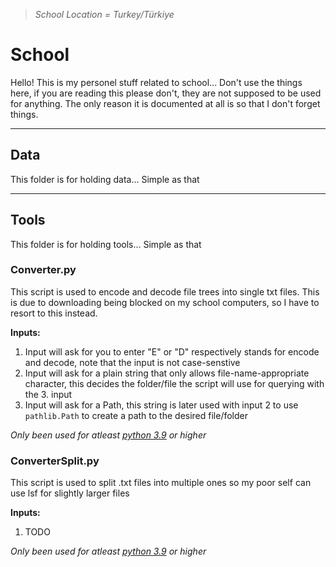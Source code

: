 > *School Location = Turkey/Türkiye*

# School

Hello! This is my personel stuff related to school...
Don't use the things here, if you are reading this please don't, they are not supposed to be used for anything. The only reason it is  documented at all is so that I don't forget things.

---

## Data

This folder is for holding data... Simple as that

---

## Tools

This folder is for holding tools... Simple as that

### Converter.py

This script is used to encode and decode file trees into single txt files. This is due to downloading being blocked on my school computers,
so I have to resort to this instead.

**Inputs:**
1. Input will ask for you to enter "E" or "D" respectively stands for encode and decode, note that the input is not case-senstive
2. Input will ask for a plain string that only allows file-name-appropriate character, this decides the folder/file the script will use for querying with the 3. input
3. Input will ask for a Path, this string is later used with input 2 to use `pathlib.Path` to create a path to the desired file/folder

*Only been used for atleast [python 3.9](https://www.python.org/downloads/release/python-390/) or higher*

### ConverterSplit.py

This script is used to split .txt files into multiple ones so my poor self can use lsf for slightly larger files

**Inputs:**
1. TODO

*Only been used for atleast [python 3.9](https://www.python.org/downloads/release/python-390/) or higher*
